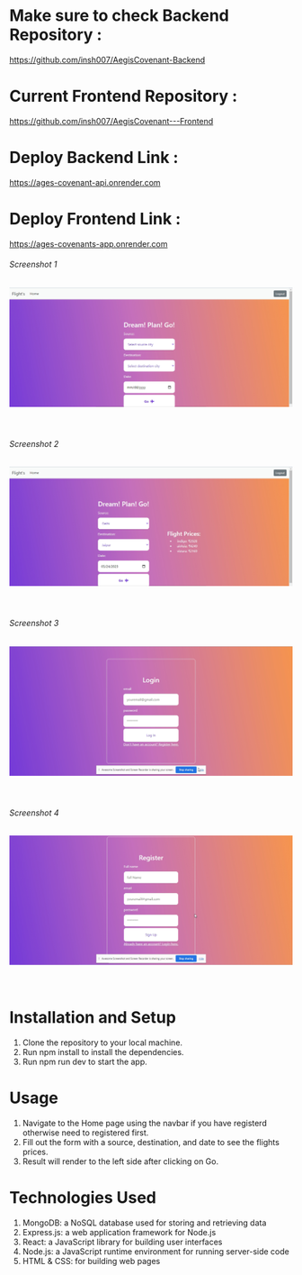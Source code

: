 # Make sure to check Backend Repository :
https://github.com/insh007/AegisCovenant-Backend

# Current Frontend Repository :
https://github.com/insh007/AegisCovenant---Frontend

# Deploy Backend Link :
https://ages-covenant-api.onrender.com

# Deploy Frontend Link :
https://ages-covenants-app.onrender.com

###### Screenshot 1
![Flight's Home](./screenshots/Home1.png "Home Screenshot 1")
<br>
<br>
<br>

###### Screenshot 2
![Flight's Home](./screenshots//Home2.png "Home Screenshot 2")
<br>
<br>
<br>

###### Screenshot 3
![Flight's Login](./screenshots/Login3.png "Login Screenshot 3")
<br>
<br>
<br>

###### Screenshot 4
![Flight's Register](./screenshots/Register4.png "Register Screenshot 4")
<br>
<br>
<br>

# Installation and Setup
1. Clone the repository to your local machine.
2. Run npm install to install the dependencies.
3. Run npm run dev to start the app.

# Usage
1. Navigate to the Home page using the navbar if you have registerd otherwise need to registered first.
2. Fill out the form with a source, destination, and date to see the flights prices.
3. Result will render to the left side after clicking on Go.

# Technologies Used
1. MongoDB: a NoSQL database used for storing and retrieving data
2. Express.js: a web application framework for Node.js
3. React: a JavaScript library for building user interfaces
4. Node.js: a JavaScript runtime environment for running server-side code
5. HTML & CSS: for building web pages